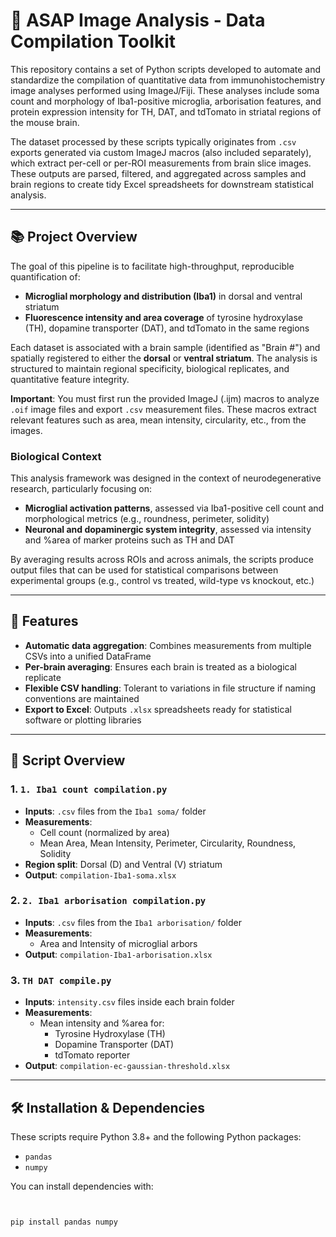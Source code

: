# 🧪 ASAP Image Analysis - Data Compilation Toolkit

This repository contains a set of Python scripts developed to automate and standardize the compilation of quantitative data from immunohistochemistry image analyses performed using ImageJ/Fiji. These analyses include soma count and morphology of Iba1-positive microglia, arborisation features, and protein expression intensity for TH, DAT, and tdTomato in striatal regions of the mouse brain.

The dataset processed by these scripts typically originates from `.csv` exports generated via custom ImageJ macros (also included separately), which extract per-cell or per-ROI measurements from brain slice images. These outputs are parsed, filtered, and aggregated across samples and brain regions to create tidy Excel spreadsheets for downstream statistical analysis.

---

## 📚 Project Overview

The goal of this pipeline is to facilitate high-throughput, reproducible quantification of:
- **Microglial morphology and distribution (Iba1)** in dorsal and ventral striatum
- **Fluorescence intensity and area coverage** of tyrosine hydroxylase (TH), dopamine transporter (DAT), and tdTomato in the same regions

Each dataset is associated with a brain sample (identified as "Brain #") and spatially registered to either the **dorsal** or **ventral striatum**. The analysis is structured to maintain regional specificity, biological replicates, and quantitative feature integrity.

**Important**: You must first run the provided ImageJ (.ijm) macros to analyze `.oif` image files and export `.csv` measurement files. These macros extract relevant features such as area, mean intensity, circularity, etc., from the images.

### Biological Context

This analysis framework was designed in the context of neurodegenerative research, particularly focusing on:
- **Microglial activation patterns**, assessed via Iba1-positive cell count and morphological metrics (e.g., roundness, perimeter, solidity)
- **Neuronal and dopaminergic system integrity**, assessed via intensity and %area of marker proteins such as TH and DAT

By averaging results across ROIs and across animals, the scripts produce output files that can be used for statistical comparisons between experimental groups (e.g., control vs treated, wild-type vs knockout, etc.)

---

## 🧩 Features

- **Automatic data aggregation**: Combines measurements from multiple CSVs into a unified DataFrame
- **Per-brain averaging**: Ensures each brain is treated as a biological replicate
- **Flexible CSV handling**: Tolerant to variations in file structure if naming conventions are maintained
- **Export to Excel**: Outputs `.xlsx` spreadsheets ready for statistical software or plotting libraries

---

## 🧪 Script Overview

### 1. `1. Iba1 count compilation.py`
- **Inputs**: `.csv` files from the `Iba1 soma/` folder
- **Measurements**:
  - Cell count (normalized by area)
  - Mean Area, Mean Intensity, Perimeter, Circularity, Roundness, Solidity
- **Region split**: Dorsal (D) and Ventral (V) striatum
- **Output**: `compilation-Iba1-soma.xlsx`

### 2. `2. Iba1 arborisation compilation.py`
- **Inputs**: `.csv` files from the `Iba1 arborisation/` folder
- **Measurements**:
  - Area and Intensity of microglial arbors
- **Output**: `compilation-Iba1-arborisation.xlsx`

### 3. `TH DAT compile.py`
- **Inputs**: `intensity.csv` files inside each brain folder
- **Measurements**:
  - Mean intensity and %area for:
    - Tyrosine Hydroxylase (TH)
    - Dopamine Transporter (DAT)
    - tdTomato reporter
- **Output**: `compilation-ec-gaussian-threshold.xlsx`

---

## 🛠 Installation & Dependencies

These scripts require Python 3.8+ and the following Python packages:

- `pandas`
- `numpy`

You can install dependencies with:

```bash


pip install pandas numpy

